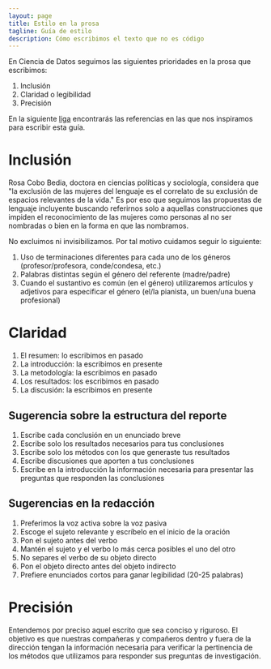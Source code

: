 ```yaml
---
layout: page
title: Estilo en la prosa
tagline: Guía de estilo
description: Cómo escribimos el texto que no es código
---
```


En Ciencia de Datos seguimos las siguientes prioridades en la prosa que escribimos:
1. Inclusión
1. Claridad o legibilidad
1. Precisión

En la siguiente [liga](https://drive.google.com/drive/folders/17bwKt7yED4cSamLZ9WrGlnlHvrSOK7_9) 
encontrarás las referencias en las que nos inspiramos para escribir esta guía.

# Inclusión
Rosa Cobo Bedia, doctora en ciencias políticas y sociología, considera que "la exclusión de las 
mujeres del lenguaje es el correlato de su exclusión de espacios relevantes de la vida." Es por
eso que seguimos las propuestas de lenguaje incluyente buscando referirnos solo a aquellas 
construcciones que impiden el reconocimiento de las mujeres como personas al no ser nombradas o 
bien en la forma en que las nombramos. 

No excluimos ni invisibilizamos. Por tal motivo cuidamos seguir lo siguiente:
1. Uso de terminaciones diferentes para cada uno de los géneros (profesor/profesora, conde/condesa,
etc.)
1. Palabras distintas según el género del referente (madre/padre)
1. Cuando el sustantivo es común (en el género) utilizaremos artículos y adjetivos para especificar
el género (el/la pianista, un buen/una buena profesional)

# Claridad
1. El resumen: lo escribimos en pasado
1. La introducción: la escribimos en presente
1. La metodología: la escribimos en pasado
1. Los resultados: los escribimos en pasado
1. La discusión: la escribimos en presente

## Sugerencia sobre la estructura del reporte
1. Escribe cada conclusión en un enunciado breve
1. Escribe solo los resultados necesarios para tus conclusiones
1. Escribe solo los métodos con los que generaste tus resultados
1. Escribe discusiones que aporten a tus conclusiones
1. Escribe en la introducción la información necesaria para presentar las preguntas que responden
las conclusiones

## Sugerencias en la redacción
1. Preferimos la voz activa sobre la voz pasiva
1. Escoge el sujeto relevante y escríbelo en el inicio de la oración
1. Pon el sujeto antes del verbo
1. Mantén el sujeto y el verbo lo más cerca posibles el uno del otro
1. No separes el verbo de su objeto directo
1. Pon el objeto directo antes del objeto indirecto
1. Prefiere enunciados cortos para ganar legibilidad (20-25 palabras)

# Precisión 
Entendemos por preciso aquel escrito que sea conciso y riguroso. 
El objetivo es que nuestras compañeras y compañeros dentro y fuera de la dirección tengan la 
información necesaria para verificar la pertinencia de los métodos que utilizamos para responder 
sus preguntas de investigación.